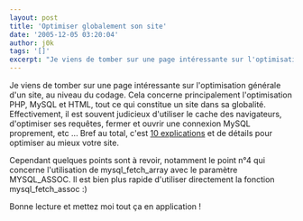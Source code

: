```yaml
---
layout: post
title: 'Optimiser globalement son site'
date: '2005-12-05 03:20:04'
author: j0k
tags: '[]'
excerpt: "Je viens de tomber sur une page intéressante sur l'optimisation générale d'un site, au niveau du codage. Cela concerne principalement l'optimisation PHP, MySQL et HTML, tout ce qui constitue un site dans sa globalité.     \nEffectivement, il est souvent judicieux d'utiliser le cache des navigateurs, d'optimiser ses requêtes, fermer et ouvrir une connexion MySQL      …"
---
```


Je viens de tomber sur une page intéressante sur l'optimisation générale d'un site, au niveau du codage. Cela concerne principalement l'optimisation PHP, MySQL et HTML, tout ce qui constitue un site dans sa globalité.
Effectivement, il est souvent judicieux d'utiliser le cache des navigateurs, d'optimiser ses requêtes, fermer et ouvrir une connexion MySQL proprement, etc ...   Bref au total, c'est [10 explications](http://chevrel.org/fr/optimiser/phpmysql/) et de détails pour optimiser au mieux votre site.

Cependant quelques points sont à revoir, notamment le point n°4 qui concerne l'utilisation de mysql_fetch_array avec le paramètre MYSQL_ASSOC. Il est bien plus rapide d'utiliser directement la fonction mysql_fetch_assoc :)

Bonne lecture et mettez moi tout ça en application !
